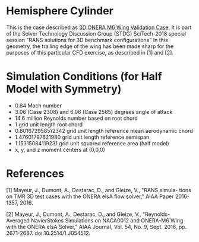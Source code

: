 # Hemisphere Cylinder

This is the case described as 
[3D ONERA M6 Wing Validation Case](https://turbmodels.larc.nasa.gov/onerawingnumerics_val.html).
It is part of the Solver Technology Discussion Group (STDG) SciTech-2018 special session "RANS solutions for 3D benchmark configurations"
 In this geometry, the trailing edge of the wing has been made sharp for the purposes of this particular CFD exercise, as described in [1] and [2].

# Simulation Conditions (for Half Model with Symmetry)

- 0.84 Mach number
- 3.06 (Case 2308) and 6.06 (Case 2565) degrees angle of attack
- 14.6 million Reynolds number based on root chord
- 1 grid unit length root chord
- 0.801672958512342 grid unit length reference mean aerodynamic chord
- 1.47601797621980 grid unit length reference semispan
- 1.15315084119231 grid unit squared reference area (half model)
- x, y, and z moment centers at (0,0,0)

# References

[1] Mayeur, J., Dumont, A., Destarac, D., and Gleize, V., "RANS simula-
tions on TMR 3D test cases with the ONERA elsA flow solver," AIAA
Paper 2016-1357, 2016.

[2] Mayeur, J., Dumont, A., Destarac, D., and Gleize, V., "Reynolds-
Averaged NavierStokes Simulations on NACA0012 and ONERA-M6
Wing with the ONERA elsA Solver," AIAA Journal, Vol. 54, No. 9,
Sept. 2016, pp. 2671-2687. doi:10.2514/1.J054512.
